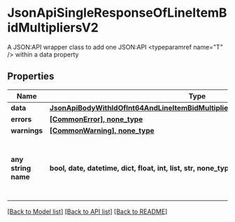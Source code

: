 # JsonApiSingleResponseOfLineItemBidMultipliersV2

A JSON:API wrapper class to add one JSON:API <typeparamref name=\"T\" /> within a data property

## Properties
Name | Type | Description | Notes
------------ | ------------- | ------------- | -------------
**data** | [**JsonApiBodyWithIdOfInt64AndLineItemBidMultipliersV2AndLineItemBidMultipliersV2**](JsonApiBodyWithIdOfInt64AndLineItemBidMultipliersV2AndLineItemBidMultipliersV2.md) |  | 
**errors** | [**[CommonError], none_type**](CommonError.md) |  | [optional] 
**warnings** | [**[CommonWarning], none_type**](CommonWarning.md) |  | [optional] 
**any string name** | **bool, date, datetime, dict, float, int, list, str, none_type** | any string name can be used but the value must be the correct type | [optional]

[[Back to Model list]](../README.md#documentation-for-models) [[Back to API list]](../README.md#documentation-for-api-endpoints) [[Back to README]](../README.md)


